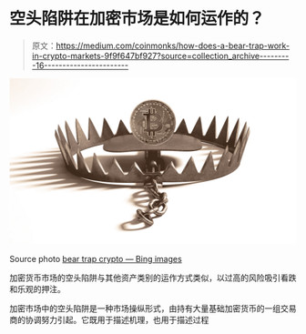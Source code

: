 # 空头陷阱在加密市场是如何运作的？

> 原文：<https://medium.com/coinmonks/how-does-a-bear-trap-work-in-crypto-markets-9f9f647bf927?source=collection_archive---------16----------------------->

![](img/49b7937a85d71474fc818dd2a0842801.png)

Source photo [bear trap crypto — Bing images](https://www.bing.com/images/search?view=detailV2&ccid=nNeUcpTW&id=D630F6B9A733CB99A5800470ADA7873BE4E5FB22&thid=OIP.nNeUcpTWiL01_iWVtVzyKQHaET&mediaurl=https%3a%2f%2fwww.newsbtc.com%2fwp-content%2fuploads%2f2019%2f09%2fbitcoin-price-bear-trap.jpg&cdnurl=https%3a%2f%2fth.bing.com%2fth%2fid%2fR.9cd7947294d688bd35fe2595b55cf229%3frik%3dIvvl5DuHp61wBA%26pid%3dImgRaw%26r%3d0&exph=2905&expw=5000&q=bear+trap+crypto&simid=608003872958406729&FORM=IRPRST&ck=DE047119287BB0736532CFE812B74A8D&selectedIndex=0&ajaxhist=0&ajaxserp=0)

加密货币市场的空头陷阱与其他资产类别的运作方式类似，以过高的风险吸引看跌和乐观的押注。

加密市场中的空头陷阱是一种市场操纵形式，由持有大量基础加密货币的一组交易商的协调努力引起。它既用于描述机理，也用于描述过程